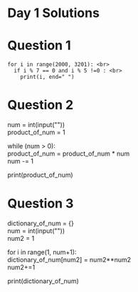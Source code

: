 # Day 1 Solutions

# Question 1
```
for i in range(2000, 3201): <br>
  if i % 7 == 0 and i % 5 !=0 : <br>
    print(i, end=" ")
``` 
   
# Question 2
num = int(input("")) <br>
product_of_num = 1 <br>

while (num > 0): <br>
  product_of_num = product_of_num * num <br>
  num -= 1 <br>

print(product_of_num)

# Question 3
dictionary_of_num = {} <br>
num = int(input("")) <br>
num2 = 1 <br>

for i in range(1, num+1): <br>
  dictionary_of_num[num2] = num2**num2 <br>
  num2+=1 <br>

print(dictionary_of_num) 

